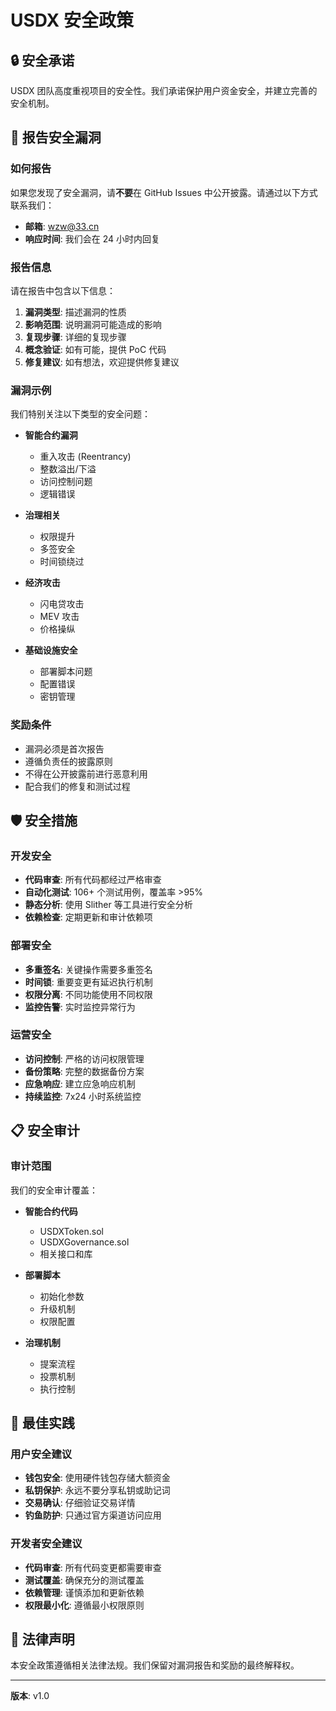 # USDX 安全政策

## 🔒 安全承诺

USDX 团队高度重视项目的安全性。我们承诺保护用户资金安全，并建立完善的安全机制。

## 🐛 报告安全漏洞

### 如何报告

如果您发现了安全漏洞，请**不要**在 GitHub Issues 中公开披露。请通过以下方式联系我们：

- **邮箱**: wzw@33.cn
- **响应时间**: 我们会在 24 小时内回复

### 报告信息

请在报告中包含以下信息：

1. **漏洞类型**: 描述漏洞的性质
2. **影响范围**: 说明漏洞可能造成的影响
3. **复现步骤**: 详细的复现步骤
4. **概念验证**: 如有可能，提供 PoC 代码
5. **修复建议**: 如有想法，欢迎提供修复建议

### 漏洞示例

我们特别关注以下类型的安全问题：

- **智能合约漏洞**
  - 重入攻击 (Reentrancy)
  - 整数溢出/下溢
  - 访问控制问题
  - 逻辑错误

- **治理相关**
  - 权限提升
  - 多签安全
  - 时间锁绕过

- **经济攻击**
  - 闪电贷攻击
  - MEV 攻击
  - 价格操纵

- **基础设施安全**
  - 部署脚本问题
  - 配置错误
  - 密钥管理

### 奖励条件

- 漏洞必须是首次报告
- 遵循负责任的披露原则
- 不得在公开披露前进行恶意利用
- 配合我们的修复和测试过程

## 🛡️ 安全措施

### 开发安全

- **代码审查**: 所有代码都经过严格审查
- **自动化测试**: 106+ 个测试用例，覆盖率 >95%
- **静态分析**: 使用 Slither 等工具进行安全分析
- **依赖检查**: 定期更新和审计依赖项

### 部署安全

- **多重签名**: 关键操作需要多重签名
- **时间锁**: 重要变更有延迟执行机制
- **权限分离**: 不同功能使用不同权限
- **监控告警**: 实时监控异常行为

### 运营安全

- **访问控制**: 严格的访问权限管理
- **备份策略**: 完整的数据备份方案
- **应急响应**: 建立应急响应机制
- **持续监控**: 7x24 小时系统监控

## 📋 安全审计

### 审计范围

我们的安全审计覆盖：

- **智能合约代码**
  - USDXToken.sol
  - USDXGovernance.sol
  - 相关接口和库

- **部署脚本**
  - 初始化参数
  - 升级机制
  - 权限配置

- **治理机制**
  - 提案流程
  - 投票机制
  - 执行控制

## 🔐 最佳实践

### 用户安全建议

- **钱包安全**: 使用硬件钱包存储大额资金
- **私钥保护**: 永远不要分享私钥或助记词
- **交易确认**: 仔细验证交易详情
- **钓鱼防护**: 只通过官方渠道访问应用

### 开发者安全建议

- **代码审查**: 所有代码变更都需要审查
- **测试覆盖**: 确保充分的测试覆盖
- **依赖管理**: 谨慎添加和更新依赖
- **权限最小化**: 遵循最小权限原则

## 📄 法律声明

本安全政策遵循相关法律法规。我们保留对漏洞报告和奖励的最终解释权。

---

**版本**: v1.0
